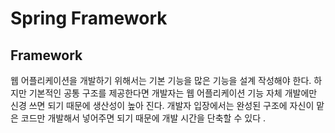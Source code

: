 # Spring Framework
## Framework
웹 어플리케이션을 개발하기 위해서는 기본 기능을 많은 기능을 설계 작성해야 한다. 하지만 기본적인 공통 구조를 제공한다면 개발자는 웹 어플리케이션 기능 자체 개발에만 신경 쓰면 되기 때문에 생산성이 높아 진다.
 개발자 입장에서는 완성된 구조에 자신이 맡은 코드만 개발해서 넣어주면 되기 때문에 개발 시간을 단축할 수 있다 .

